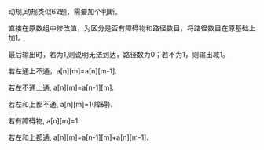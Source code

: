 动规,动规类似62题，需要加个判断。

直接在原数组中修改值，为区分是否有障碍物和路径数目，将路径数目在原基础上加1。

最后输出时，若为1,则说明无法到达，路径数为0；若不为1，则输出减1。

若左通上不通，a[n][m]=a[n][m-1].

若左不通上通, a[n][m]=a[n-1][m].

若左和上都不通, a[n][m]=1(障碍).

若有障碍物, a[n][m]=1.

若左和上都通, a[n][m]=a[n-1][m]+a[n][m-1].
